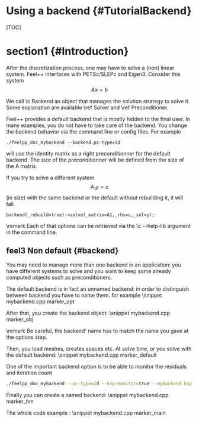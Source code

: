 Using a backend {#TutorialBackend}
===============

[TOC]

# section1 {#Introduction}

After the discretization process, one may have to solve a (non) linear system. Feel++ interfaces with PETSc/SLEPc and Eigen3.
Consider this system
$$A x = b $$

We call \c Backend an object that manages the solution strategy to solve it. Some explanation are available \ref Solver and \ref Preconditioner.


Feel++ provides a default backend that is mostly hidden to the final user.
In many examples, you do not have to take care of the backend. You change the backend behavior via the command line or config files.
For example
```
./feelpp_doc_mybackend --backend.pc-type=id
```
will use the identity matrix as a right preconditionner for the default backend.
The size of the preconditionner will be defined from the size of the A matrix.

If you try to solve a different system $$A_1 y= c$$ (in size) with the same backend or the default without rebuilding it, it will fail.
```
backend(_rebuild=true)->solve(_matrix=A1,_rhs=c,_sol=y);
```

\remark Each of that options can be retrieved via the \c --help-lib argument in the command line.

## feel3 Non default {#backend}

You may need to manage more than one backend in an application: you have different systems to solve and you want to
keep some already computed objects such as preconditioners.

The default backend is in fact an unnamed backend: in order to distinguish between backend you have to name them. for example
\snippet mybackend.cpp marker_opt

After that, you create the backend object:
\snippet mybackend.cpp marker_obj

\remark Be careful, the backend' name has to match the name you gave at the options step.

Then, you load meshes, creates spaces etc. At solve time, or you solve with the default backend:
\snippet mybackend.cpp marker_default

One of the important backend option is to be able to monitor the residuals and iteration count
```sh
./feelpp_doc_mybackend --pc-type=id --ksp-monitor=true --myBackend.ksp-monitor=true
```

Finally you can create a named backend:
\snippet mybackend.cpp marker_hm


The whole code example :
\snippet mybackend.cpp marker_main

